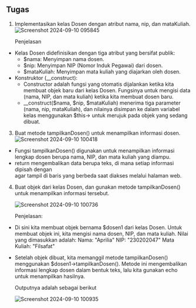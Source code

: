 ## Tugas
1. Implementasikan kelas Dosen dengan atribut nama, nip, dan mataKuliah.
   ![Screenshot 2024-09-10 095845](https://github.com/user-attachments/assets/8e9bcdec-9b9e-4521-bcd8-28e097f6855a)

   Penjelasan
* Kelas Dosen didefinisikan dengan tiga atribut yang bersifat publik:
  - $nama: Menyimpan nama dosen.
   - $nip: Menyimpan NIP (Nomor Induk Pegawai) dari dosen.
   - $mataKuliah: Menyimpan mata kuliah yang diajarkan oleh dosen.
* Konstruktor (__construct):
   - Constructor adalah fungsi yang otomatis dijalankan ketika kita membuat objek baru dari kelas Dosen. Fungsinya untuk mengisi data       (nama, NIP, dan mata kuliah) ketika kita membuat dosen baru.
   - __construct($nama, $nip, $mataKuliah) menerima tiga parameter (nama, nip, mataKuliah), dan nilainya disimpan ke dalam variabel          kelas menggunakan $this-> untuk merujuk pada objek yang sedang dibuat.
3. Buat metode tampilkanDosen() untuk menampilkan informasi dosen.
   ![Screenshot 2024-09-10 100418](https://github.com/user-attachments/assets/611a42dc-fcf7-4f78-9418-a2dad72d693d)
* Fungsi tampilkanDosen() digunakan untuk menampilkan informasi lengkap dosen berupa nama, NIP, dan mata kuliah yang diampu.
* return mengembalikan data berupa teks, di mana setiap informasi dipisah dengan <br> agar tampil di baris yang berbeda saat diakses melalui halaman web.
4. Buat objek dari kelas Dosen, dan gunakan metode tampilkanDosen() untuk menampilkan informasi tersebut.

   ![Screenshot 2024-09-10 100736](https://github.com/user-attachments/assets/852eb15e-0710-44b9-924d-b8a758129e6b)
   
   Penjelasan:
* Di sini kita membuat objek bernama $dosen1 dari kelas Dosen. Untuk membuat objek ini, kita mengisi nama dosen, NIP, dan mata kuliah. Nilai yang dimasukkan adalah:
Nama: "Aprilia"
NIP: "230202047"
Mata Kuliah: "Filsafat"
* Setelah objek dibuat, kita memanggil metode tampilkanDosen() menggunakan $dosen1->tampilkanDosen(). Metode ini mengembalikan informasi lengkap dosen dalam bentuk teks, lalu kita gunakan echo untuk menampilkan hasilnya.
   
   Outputnya adalah sebagai berikut

   ![Screenshot 2024-09-10 100935](https://github.com/user-attachments/assets/df9ad357-0ab6-4603-8c4e-880d8cc010d9)
